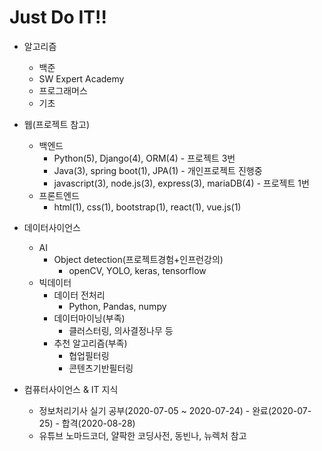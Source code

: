 # Just Do IT!!



- 알고리즘
  - 백준
  - SW Expert Academy
  - 프로그래머스
  - 기초
- 웹(프로젝트 참고)
  - 백엔드
    - Python(5), Django(4), ORM(4) - 프로젝트 3번
    - Java(3), spring boot(1), JPA(1) - 개인프로젝트 진행중
    - javascript(3), node.js(3), express(3), mariaDB(4) - 프로젝트 1번
  - 프론트엔드
    - html(1), css(1), bootstrap(1), react(1), vue.js(1)
- 데이터사이언스
  - AI
    - Object detection(프로젝트경험+인프런강의)
      - openCV, YOLO, keras, tensorflow
  - 빅데이터
    - 데이터 전처리
      - Python, Pandas, numpy
    - 데이터마이닝(부족)
      - 클러스터링, 의사결정나무 등
    - 추천 알고리즘(부족)
      - 협업필터링
      - 콘텐츠기반필터링
  
- 컴퓨터사이언스 & IT 지식

  - 정보처리기사 실기 공부(2020-07-05 ~ 2020-07-24) - 완료(2020-07-25) - 합격(2020-08-28)
  - 유튜브 노마드코더, 얄팍한 코딩사전, 동빈나, 뉴렉처 참고

  